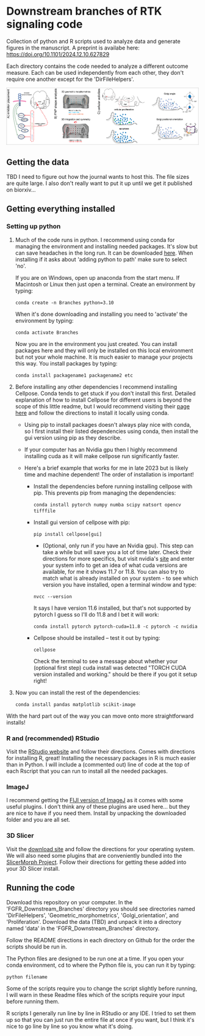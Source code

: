 # Downstream branches of RTK signaling code
Collection of python and R scripts used to analyze data and generate figures in the manuscript. A preprint is availabe here: https://doi.org/10.1101/2024.12.10.627829

Each directory contains the code needed to analyze a different outcome measure. Each can be used independently from each other, they don't require one another except for the 'DirFileHelpers'.

![project overview image](/Readme_images/overview_fig_github.png)

## Getting the data
TBD I need to figure out how the journal wants to host this. The file sizes are quite large. I also don't really want to put it up until we get it published on biorxiv...

## Getting everything installed
### Setting up python
1. Much of the code runs in python. I recommend using conda for managing the environment and installing needed packages. It's slow but can save headaches in the long run. It can be downloaded [here](https://www.anaconda.com/download). When installing if it asks about 'adding python to path' make sure to select 'no'.

   If you are on Windows, open up anaconda from the start menu. If Macintosh or Linux then just open a terminal. Create an environment by typing:
   ```
   conda create -n Branches python=3.10
   ```
   When it's done downloading and installing you need to 'activate' the environment by typing:
   ```
   conda activate Branches
   ```
   Now you are in the environment you just created. You can install packages here and they will only be installed on this local environment but not your whole machine. It is much easier to manage your projects this way. You install packages by typing:
   ```
   conda install packagename1 packagename2 etc
   ```

2. Before installing any other dependencies I recommend installing Cellpose. Conda tends to get stuck if you don't install this first. Detailed explanation of how to install Cellpose for different users is beyond the scope of this little readme, but I would recommend visiting their [page here](https://github.com/MouseLand/cellpose) and follow the directions to install it locally using conda.
   - Using pip to install packages doesn't always play nice with conda, so I first install their listed dependencies using conda, then install the gui version using pip as they describe.
   - If your computer has an Nvidia gpu then I highly recommend installing cuda as it will make cellpose run significantly faster.
   - Here's a brief example that works for me in late 2023 but is likely time and machine dependent! The order of installation is important!
     
     - Install the dependencies before running installing cellpose with pip. This prevents pip from managing the dependencies:
       ```
       conda install pytorch numpy numba scipy natsort opencv tifffile
       ```
     - Install gui version of cellpose with pip:
       ```
       pip install cellpose[gui]
       ```
       - (Optional, only run if you have an Nvidia gpu). This step can take a while but will save you a lot of time later. Check their directions for more specifics, but visit nvidia's [site](https://pytorch.org/get-started/locally/) and enter your system info to get an idea of what cuda versions are available, for me it shows 11.7 or 11.8. You can also try to match what is already installed on your system - to see which version you have installed, open a terminal window and type:
       ```
       nvcc --version
       ```
       It says I have version 11.6 installed, but that's not supported by pytorch I guess so I'll do 11.8 and I bet it will work:
       ```
       conda install pytorch pytorch-cuda=11.8 -c pytorch -c nvidia
       ```
     - Cellpose should be installed – test it out by typing:
       ```
       cellpose
       ```
       Check the terminal to see a message about whether your (optional first step) cuda install was detected "TORCH CUDA version installed and working." should be there if you got it setup right!

3. Now you can install the rest of the dependencies:
   ```
   conda install pandas matplotlib scikit-image
   ```

With the hard part out of the way you can move onto more straightforward installs!

### R and (recommended) RStudio
Visit the [RStudio website](https://posit.co/download/rstudio-desktop/) and follow their directions. Comes with directions for installing R, great! Installing the necessary packages in R is much easier than in Python. I will include a (commented out) line of code at the top of each Rscript that you can run to install all the needed packages.

### ImageJ
I recommend getting the [FIJI version of ImageJ](https://imagej.net/software/fiji/) as it comes with some useful plugins. I don't think any of these plugins are used here... but they are nice to have if you need them. Install by unpacking the downloaded folder and you are all set.

### 3D Slicer
Visit the [download site](https://download.slicer.org/) and follow the directions for your operating system. We will also need some plugins that are conveniently bundled into the [SlicerMorph Project](https://slicermorph.github.io/). Follow their directions for getting these added into your 3D Slicer install.

## Running the code
Download this repository on your computer. In the 'FGFR_Downstream_Branches' directory you should see directories named 'DirFileHelpers', 'Geometric_morphometrics', 'Golgi_orientation', and 'Proliferation'. Download the data (TBD) and unpack it into a directory named 'data' in the 'FGFR_Downstream_Branches' directory.

Follow the README directions in each directory on Github for the order the scripts should be run in.

The Python files are designed to be run one at a time. If you open your conda environment, cd to where the Python file is, you can run it by typing:
```
python filename
```
Some of the scripts require you to change the script slightly before running, I will warn in these Readme files which of the scripts require your input before running them.

R scripts I generally run line by line in RStudio or any IDE. I tried to set them up so that you can just run the entire file at once if you want, but I think it's nice to go line by line so you know what it's doing.
